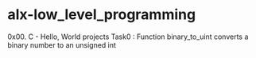 # alx-low_level_programming
0x00. C - Hello, World projects
Task0 : Function binary_to_uint converts a binary number to an unsigned int
